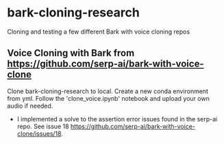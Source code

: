 # bark-cloning-research
Cloning and testing a few different Bark with voice cloning repos

## Voice Cloning with Bark from https://github.com/serp-ai/bark-with-voice-clone 
Clone bark-cloning-research to local. Create a new conda environment from yml. Follow the 'clone_voice.ipynb' notebook and upload your own audio if needed.

- I implemented a solve to the assertion error issues found in the serp-ai repo. See issue 18 https://github.com/serp-ai/bark-with-voice-clone/issues/18.
